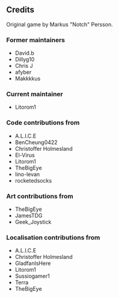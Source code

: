## Credits

Original game by Markus "Notch" Persson.

### Former maintainers

* David.b
* Dillyg10
* Chris J
* afyber
* Makkkkus

### Current maintainer

* Litorom1

### Code contributions from

* A.L.I.C.E
* BenCheung0422
* Christoffer Holmesland
* El-Virus
* Litorom1
* TheBigEye
* lino-levan
* rocketedsocks

### Art contributions from

* TheBigEye
* JamesTDG
* Geek_Joystick

### Localisation contributions from

* A.L.I.C.E
* Christoffer Holmesland
* GladfanIsHere
* Litorom1
* Sussiogamer1
* Terra
* TheBigEye
